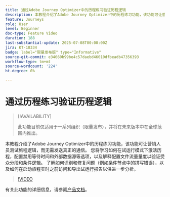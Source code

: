 ```yaml
---
title: 通过Adobe Journey Optimizer中的历程练习验证历程逻辑
description: 本教程介绍了Adobe Journey Optimizer中的历程练习功能，该功能可让营销人员测试旅程逻辑，而无需发送真正的通信。 您将学习如何在试运行模式下激活历程，配置禁用等待时间和外部数据源等选项，以及解释配置文件流量量度以验证受众分段和条件逻辑。 了解如何识别和修复问题（例如条件节点中的拼写错误），以及如何在启动旅程实时之前访问和导出试运行报告以供进一步分析。
feature: Journeys
role: User
level: Beginner
doc-type: Feature Video
duration: 188
last-substantial-update: 2025-07-08T00:00:00Z
jira: KT-18334
badge: label="限量发布版" type="Informative"
source-git-commit: e34660b99be4c57daebd46010dfbeadb47356393
workflow-type: tm+mt
source-wordcount: '224'
ht-degree: 0%

---
```



# 通过历程练习验证历程逻辑

>[!AVAILABILITY]
>
>此功能目前仅适用于一系列组织（限量发布），并将在未来版本中在全球范围内推出。

本教程介绍了Adobe Journey Optimizer中的历程练习功能，该功能可让营销人员测试旅程逻辑，而无需发送真正的通信。 您将学习如何在试运行模式下激活历程，配置禁用等待时间和外部数据源等选项，以及解释配置文件流量量度以验证受众分段和条件逻辑。 了解如何识别和修复问题（例如条件节点中的拼写错误），以及如何在启动旅程实时之前访问和导出试运行报告以供进一步分析。

>[!VIDEO](https://video.tv.adobe.com/v/3464681/?learn=on&enablevpops)

有关此功能的详细信息，请参阅[产品文档](https://experienceleague.adobe.com/zh-hans/docs/journey-optimizer/using/orchestrate-journeys/create-journey/journey-dry-run)。
